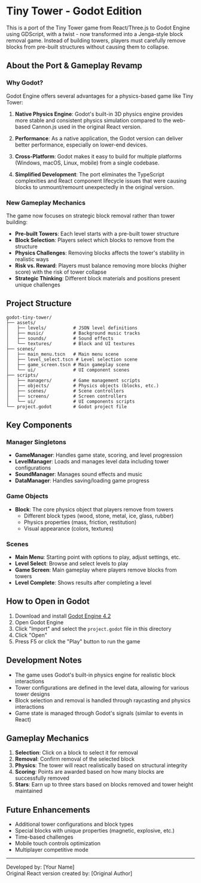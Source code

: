 # Tiny Tower - Godot Edition

This is a port of the Tiny Tower game from React/Three.js to Godot Engine using GDScript, with a twist - now transformed into a Jenga-style block removal game. Instead of building towers, players must carefully remove blocks from pre-built structures without causing them to collapse.

## About the Port & Gameplay Revamp

### Why Godot?

Godot Engine offers several advantages for a physics-based game like Tiny Tower:

1. **Native Physics Engine**: Godot's built-in 3D physics engine provides more stable and consistent physics simulation compared to the web-based Cannon.js used in the original React version.

2. **Performance**: As a native application, the Godot version can deliver better performance, especially on lower-end devices.

3. **Cross-Platform**: Godot makes it easy to build for multiple platforms (Windows, macOS, Linux, mobile) from a single codebase.

4. **Simplified Development**: The port eliminates the TypeScript complexities and React component lifecycle issues that were causing blocks to unmount/remount unexpectedly in the original version.

### New Gameplay Mechanics

The game now focuses on strategic block removal rather than tower building:

- **Pre-built Towers**: Each level starts with a pre-built tower structure
- **Block Selection**: Players select which blocks to remove from the structure
- **Physics Challenges**: Removing blocks affects the tower's stability in realistic ways
- **Risk vs. Reward**: Players must balance removing more blocks (higher score) with the risk of tower collapse
- **Strategic Thinking**: Different block materials and positions present unique challenges

## Project Structure

```
godot-tiny-tower/
├── assets/
│   ├── levels/          # JSON level definitions
│   ├── music/           # Background music tracks
│   ├── sounds/          # Sound effects
│   └── textures/        # Block and UI textures
├── scenes/
│   ├── main_menu.tscn   # Main menu scene
│   ├── level_select.tscn # Level selection scene
│   ├── game_screen.tscn # Main gameplay scene
│   └── ui/              # UI component scenes
├── scripts/
│   ├── managers/        # Game management scripts
│   ├── objects/         # Physics objects (blocks, etc.)
│   ├── scenes/          # Scene controllers
│   ├── screens/         # Screen controllers
│   └── ui/              # UI components scripts
└── project.godot        # Godot project file
```

## Key Components

### Manager Singletons

- **GameManager**: Handles game state, scoring, and level progression
- **LevelManager**: Loads and manages level data including tower configurations
- **SoundManager**: Manages sound effects and music
- **DataManager**: Handles saving/loading game progress

### Game Objects

- **Block**: The core physics object that players remove from towers
  - Different block types (wood, stone, metal, ice, glass, rubber)
  - Physics properties (mass, friction, restitution)
  - Visual appearance (colors, textures)

### Scenes

- **Main Menu**: Starting point with options to play, adjust settings, etc.
- **Level Select**: Browse and select levels to play
- **Game Screen**: Main gameplay where players remove blocks from towers
- **Level Complete**: Shows results after completing a level

## How to Open in Godot

1. Download and install [Godot Engine 4.2](https://godotengine.org/)
2. Open Godot Engine
3. Click "Import" and select the `project.godot` file in this directory
4. Click "Open"
5. Press F5 or click the "Play" button to run the game

## Development Notes

- The game uses Godot's built-in physics engine for realistic block interactions
- Tower configurations are defined in the level data, allowing for various tower designs
- Block selection and removal is handled through raycasting and physics interactions
- Game state is managed through Godot's signals (similar to events in React)

## Gameplay Mechanics

1. **Selection**: Click on a block to select it for removal
2. **Removal**: Confirm removal of the selected block
3. **Physics**: The tower will react realistically based on structural integrity
4. **Scoring**: Points are awarded based on how many blocks are successfully removed
5. **Stars**: Earn up to three stars based on blocks removed and tower height maintained

## Future Enhancements

- Additional tower configurations and block types
- Special blocks with unique properties (magnetic, explosive, etc.)
- Time-based challenges
- Mobile touch controls optimization
- Multiplayer competitive mode

---

Developed by: [Your Name]  
Original React version created by: [Original Author]

